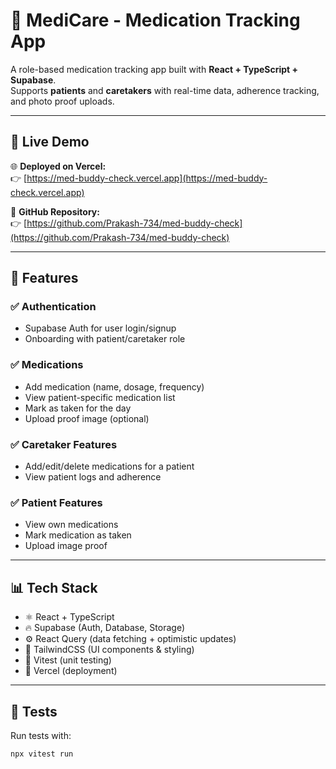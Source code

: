 # 💊 MediCare - Medication Tracking App

A role-based medication tracking app built with **React + TypeScript + Supabase**.  
Supports **patients** and **caretakers** with real-time data, adherence tracking, and photo proof uploads.

---

## 🔗 Live Demo

🌐 **Deployed on Vercel:**  
👉 [https://med-buddy-check.vercel.app](https://med-buddy-check.vercel.app)

📂 **GitHub Repository:**  
👉 [https://github.com/Prakash-734/med-buddy-check](https://github.com/Prakash-734/med-buddy-check)

---

## 🚀 Features

### ✅ Authentication
- Supabase Auth for user login/signup
- Onboarding with patient/caretaker role

### ✅ Medications
- Add medication (name, dosage, frequency)
- View patient-specific medication list
- Mark as taken for the day
- Upload proof image (optional)

### ✅ Caretaker Features
- Add/edit/delete medications for a patient
- View patient logs and adherence

### ✅ Patient Features
- View own medications
- Mark medication as taken
- Upload image proof

---

## 📊 Tech Stack

- ⚛️ React + TypeScript
- 🔥 Supabase (Auth, Database, Storage)
- ⚙️ React Query (data fetching + optimistic updates)
- 💅 TailwindCSS (UI components & styling)
- 🧪 Vitest (unit testing)
- 🚀 Vercel (deployment)

---

## 🧪 Tests

Run tests with:

```bash
npx vitest run
